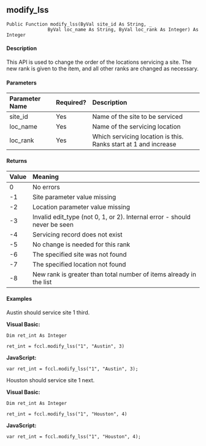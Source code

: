 modify_lss
----------

```
Public Function modify_lss(ByVal site_id As String, _
               ByVal loc_name As String, ByVal loc_rank As Integer) As Integer
```

#### Description

This API is used to change the order of the locations servicing a site. The new rank is given to the item, and all other ranks are changed as necessary.

#### Parameters

| Parameter Name | Required? | Description |
|:--- |:--- |:--- |
| site_id | Yes | Name of the site to be serviced |
| loc_name | Yes | Name of the servicing location |
| loc_rank | Yes | Which servicing location is this. Ranks start at 1 and increase |

#### Returns

| Value | Meaning |
|:--- |:--- |
| 0 | No errors |
| -1 | Site parameter value missing |
| -2 | Location parameter value missing |
| -3 | Invalid edit_type (not 0, 1, or 2). Internal error - should never be seen |
| -4 | Servicing record does not exist |
| -5 | No change is needed for this rank |
| -6 | The specified site was not found |
| -7 | The specified location not found |
| -8 | New rank is greater than total number of items already in the list |

#### Examples

Austin should service site 1 third.

**Visual Basic:**
```
Dim ret_int As Integer

ret_int = fccl.modify_lss("1", "Austin", 3)
```

**JavaScript:**
```
var ret_int = fccl.modify_lss("1", "Austin", 3);
```

Houston should service site 1 next.

**Visual Basic:**
```
Dim ret_int As Integer

ret_int = fccl.modify_lss("1", "Houston", 4)
```

**JavaScript:**
```
var ret_int = fccl.modify_lss("1", "Houston", 4);
```